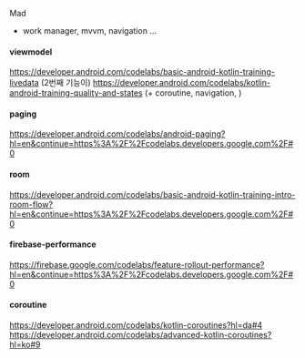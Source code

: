 
Mad
- work manager, mvvm, navigation ...

#### viewmodel
https://developer.android.com/codelabs/basic-android-kotlin-training-livedata
(2번째 기능이)
https://developer.android.com/codelabs/kotlin-android-training-quality-and-states (+ coroutine, navigation, )

#### paging
https://developer.android.com/codelabs/android-paging?hl=en&continue=https%3A%2F%2Fcodelabs.developers.google.com%2F#0

#### room
https://developer.android.com/codelabs/basic-android-kotlin-training-intro-room-flow?hl=en&continue=https%3A%2F%2Fcodelabs.developers.google.com%2F#0

#### firebase-performance
https://firebase.google.com/codelabs/feature-rollout-performance?hl=en&continue=https%3A%2F%2Fcodelabs.developers.google.com%2F#0

#### coroutine
https://developer.android.com/codelabs/kotlin-coroutines?hl=da#4
https://developer.android.com/codelabs/advanced-kotlin-coroutines?hl=ko#9




<!--stackedit_data:
eyJoaXN0b3J5IjpbMjAyNTQ4Mjg2OCw1MTY5MzE0OTEsODQ4MT
A0NTEyLC0xMTc2OTE2NjM1LC0xMDg3NTQ0MzM4LC0xODAwMjc2
Mjc4XX0=
-->